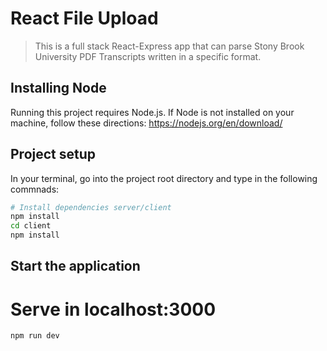 # React File Upload

> This is a full stack React-Express app that can parse Stony Brook University PDF Transcripts written in a specific format.

## Installing Node
Running this project requires Node.js. If Node is not installed on your machine, follow these directions: https://nodejs.org/en/download/

## Project setup
In your terminal, go into the project root directory and type in the following commnads:
```bash
# Install dependencies server/client
npm install
cd client
npm install
```
## Start the application
# Serve in localhost:3000
```bash
npm run dev
```
